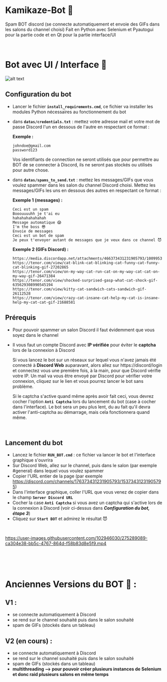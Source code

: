 # Kamikaze-Bot 🤖
Spam BOT discord (se connecte automatiquement et envoie des GIFs dans les salons du channel choisi)
Fait en Python avec Selenium et Pyautogui pour la partie code et en Qt pour la partie interface/UI

<br>


# Bot avec UI / Interface 📱

![alt text](https://github.com/alexiglnt/Kamikaze-Bot/blob/main/images/demo-ui.png?raw=true)

## Configuration du bot
- Lancer le fichier **`install_requirements.cmd`**, ce fichier va installer les modules Python nécessaires au fonctionnement du bot
- dans **`datas/credentials.txt`** : mettez votre adresse mail et votre mot de passe Discord l'un en dessous de l'autre en respectant ce format :


    **Exemple :** 

    ```
    johndoe@gmail.com
    password123
    ```

    Vos identifiants de connection ne seront utilisés que pour permettre au BOT de se connecter à Discord, ils ne seront pas stockés ou utilisés pour autre chose. 
    
- dans **`datas/spams_to_send.txt`** : mettez les messages/GIFs que vous voulez spammer dans les salon du channel Discord choisi. Mettez les messages/GIFs les uns en dessous des autres en respectant ce format : 

    **Exemple 1 (messages) :** 

    ```
    Ceci est un spam
    Booouuuuhh je t'ai eu
    hahahahahahahah
    Message automatique 😱
    I'm the boss 😎
    Envoie de messages
    Ceci est un bot de spam
    Je peux t'envoyer autant de messages que je veux dans ce channel 😈 
    ```
    **Exemple 2 (GIFs Discord) :** 

    ```
    https://media.discordapp.net/attachments/466373431231905793/1009953158279221278/caption.gif
    https://tenor.com/view/cat-blink-cat-blinking-cat-funny-cat-funny-cat-blinking-gif-27202865
    https://tenor.com/view/on-my-way-cat-run-cat-on-my-way-cat-cat-on-my-way-gif-26471384
    https://tenor.com/view/shocked-surprised-gasp-what-cat-shock-gif-635629308990545194
    https://tenor.com/view/kitty-cat-sandwich-cats-sandwich-gif-26112528
    https://tenor.com/view/crazy-cat-insane-cat-help-my-cat-is-insane-help-my-cat-cat-gif-21688581
    ```


## Prérequis
- Pour pouvoir spammer un salon Discord il faut évidemment que vous soyez dans le channel
- Il vous faut un compte Discord avec **IP vérifiée** pour éviter le **captcha** lors de la connexion à Discord 

    Si vous lancez le bot sur un réseaux sur lequel vous n'avez jamais été connecté à **Discord Web** auparavant, alors allez sur https://discord/login et connectez vous une première fois, à la main, pour que Discord vérifie votre IP. Un mail va vous être envoyé par Discord pour vérifier votre connexion, cliquez sur le lien et vous pourrez lancer le bot sans problème.

    Si le captcha s'active quand même après avoir fait ceci, vous devrez cocher l'option **`Anti Captcha`** lors du lancement du bot (case à cocher dans l'interface). Le bot sera un peu plus lent, du au fait qu'il devra activer l'anti-captcha au démarrage, mais cela fonctionnera quand même.


<br>

## Lancement du bot

- Lancez le fichier **`RUN_BOT.cmd`** : ce fichier va lancer le bot et l'interface graphique s'ouvrira 
- Sur Discord Web, allez sur le channel, puis dans le salon (par exemple #general) dans lequel vous voulez spammer
- Copier l'URL entier de la page (par exemple https://discord.com/channels/176373431231905793/15373431231905795)
- Dans l'interface graphique, coller l'URL que vous venez de copier dans le champ **`Server Discord URL`**
- Cocher la case **`Anti Captcha`** si vous avez un captcha qui s'active lors de la connexion à Discord (voir ci-dessus dans ***Configuration du bot, étape 3***)
- Cliquez sur **`Start BOT`** et admirez le résultat 😈

<br>

https://user-images.githubusercontent.com/102946030/275289089-ca304e38-bb5c-4767-864d-f58b83d8e5f9.mp4


<br><br><br>


# Anciennes Versions du BOT 🤖 :

## V1 :
- se connecte automatiquement à Discord
- se rend sur le channel souhaité puis dans le salon souhaité 
- spam de GIFs (stockés dans un tableau)

## V2 (en cours) :
- se connecte automatiquement à Discord
- se rend sur le channel souhaité puis dans le salon souhaité 
- spam de GIFs (stockés dans un tableau)
- **multithreading --> pour pouvoir créer plusieurs instances de Selenium et donc raid plusieurs salons en même temps**
